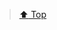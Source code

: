 > [:arrow_up: Top](<https://discordapp.com/channels/694612386744631306/703954640902946846/718456017679155220>)